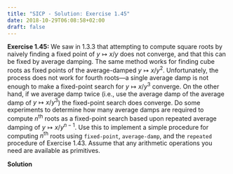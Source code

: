 ```yaml
---
title: "SICP - Solution: Exercise 1.45"
date: 2018-10-29T06:08:58+02:00
draft: false
---
```


**Exercise 1.45:** We saw in 1.3.3 that attempting to compute square roots by naively finding a fixed point of ${y\mapsto x/y}$ does not converge, and that this can be fixed by average damping. The same method works for finding cube roots as fixed points of the average-damped ${y\mapsto x/y^2}$. Unfortunately, the process does not work for fourth roots—a single average damp is not enough to make a fixed-point search for ${y\mapsto x/y^3}$ converge. On the other hand, if we average damp twice (i.e., use the average damp of the average damp of ${y\mapsto x/y^3}$) the fixed-point search does converge. Do some experiments to determine how many average damps are required to compute $n^{\text{th}}$ roots as a fixed-point search based upon repeated average damping of $y\mapsto x/y^{n-1}$. Use this to implement a simple procedure for computing $n^{\text{th}}$ roots using `fixed-point`, `average-damp`, and the `repeated` procedure of Exercise 1.43. Assume that any arithmetic operations you need are available as primitives.

**Solution**
